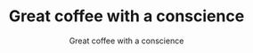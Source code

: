 ---
templateKey: index-page
title: Great coffee with a conscience
subtitle: Great coffee with a conscience
---